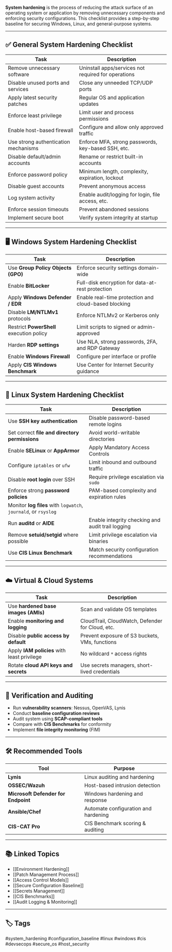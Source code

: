 **System hardening** is the process of reducing the attack surface of an operating system or application by removing unnecessary components and enforcing security configurations. This checklist provides a step-by-step baseline for securing Windows, Linux, and general-purpose systems.

---

## ✅ General System Hardening Checklist

| Task                                     | Description                                           |
|------------------------------------------|-------------------------------------------------------|
| Remove unnecessary software              | Uninstall apps/services not required for operations   |
| Disable unused ports and services        | Close any unneeded TCP/UDP ports                      |
| Apply latest security patches            | Regular OS and application updates                    |
| Enforce least privilege                  | Limit user and process permissions                    |
| Enable host-based firewall               | Configure and allow only approved traffic             |
| Use strong authentication mechanisms     | Enforce MFA, strong passwords, key-based SSH, etc.    |
| Disable default/admin accounts           | Rename or restrict built-in accounts                  |
| Enforce password policy                  | Minimum length, complexity, expiration, lockout       |
| Disable guest accounts                   | Prevent anonymous access                              |
| Log system activity                      | Enable audit/logging for login, file access, etc.     |
| Enforce session timeouts                 | Prevent abandoned sessions                            |
| Implement secure boot                    | Verify system integrity at startup                    |

---

## 🖥️ Windows System Hardening Checklist

| Task                                    | Description                                           |
|-----------------------------------------|-------------------------------------------------------|
| Use **Group Policy Objects (GPO)**      | Enforce security settings domain-wide                 |
| Enable **BitLocker**                    | Full-disk encryption for data-at-rest protection      |
| Apply **Windows Defender / EDR**        | Enable real-time protection and cloud-based blocking  |
| Disable **LM/NTLMv1** protocols         | Enforce NTLMv2 or Kerberos only                      |
| Restrict **PowerShell** execution policy| Limit scripts to signed or admin-approved             |
| Harden **RDP settings**                 | Use NLA, strong passwords, 2FA, and RDP Gateway       |
| Enable **Windows Firewall**             | Configure per interface or profile                    |
| Apply **CIS Windows Benchmark**         | Use Center for Internet Security guidance             |

---

## 🐧 Linux System Hardening Checklist

| Task                                     | Description                                           |
|------------------------------------------|-------------------------------------------------------|
| Use **SSH key authentication**           | Disable password-based remote logins                  |
| Set correct **file and directory permissions** | Avoid world-writable directories                    |
| Enable **SELinux** or **AppArmor**       | Apply Mandatory Access Controls                       |
| Configure `iptables` or `ufw`            | Limit inbound and outbound traffic                    |
| Disable **root login** over SSH          | Require privilege escalation via `sudo`               |
| Enforce strong **password policies**     | PAM-based complexity and expiration rules             |
| Monitor **log files** with `logwatch`, `journald`, or `rsyslog` |
| Run **auditd** or **AIDE**               | Enable integrity checking and audit trail logging     |
| Remove **setuid/setgid** where possible  | Limit privilege escalation via binaries               |
| Use **CIS Linux Benchmark**              | Match security configuration recommendations          |

---

## ☁️ Virtual & Cloud Systems

| Task                                | Description                                             |
|-------------------------------------|---------------------------------------------------------|
| Use **hardened base images (AMIs)** | Scan and validate OS templates                          |
| Enable **monitoring and logging**   | CloudTrail, CloudWatch, Defender for Cloud, etc.        |
| Disable **public access by default**| Prevent exposure of S3 buckets, VMs, functions          |
| Apply **IAM policies** with least privilege | No wildcard `*` access rights                   |
| Rotate **cloud API keys and secrets**| Use secrets managers, short-lived credentials           |

---

## 🧪 Verification and Auditing

- Run **vulnerability scanners**: Nessus, OpenVAS, Lynis  
- Conduct **baseline configuration reviews**  
- Audit system using **SCAP-compliant tools**  
- Compare with **CIS Benchmarks** for conformity  
- Implement **file integrity monitoring** (FIM)  

---

## 🛠 Recommended Tools

| Tool           | Purpose                              |
|----------------|--------------------------------------|
| **Lynis**      | Linux auditing and hardening         |
| **OSSEC/Wazuh**| Host-based intrusion detection       |
| **Microsoft Defender for Endpoint** | Windows hardening and response |
| **Ansible/Chef**| Automate configuration and hardening |
| **CIS-CAT Pro**| CIS Benchmark scoring & auditing     |

---

## 📚 Linked Topics

- [[Environment Hardening]]
- [[Patch Management Process]]
- [[Access Control Models]]
- [[Secure Configuration Baseline]]
- [[Secrets Management]]
- [[CIS Benchmarks]]
- [[Audit Logging & Monitoring]]

---

## 🏷 Tags

#system_hardening #configuration_baseline #linux #windows #cis #devsecops #secure_os #host_security
